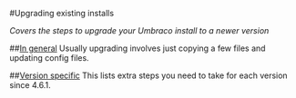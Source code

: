 #Upgrading existing installs

_Covers the steps to upgrade your Umbraco install to a newer version_

##[In general](general.md)
Usually upgrading involves just copying a few files and updating config files.

##[Version specific](version-specific.md)
This lists extra steps you need to take for each version since 4.6.1.